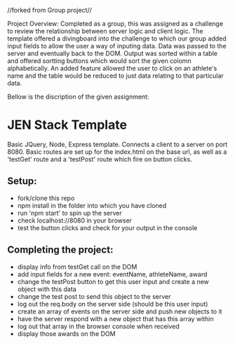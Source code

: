 //forked from Group project//

Project Overview:
Completed as a group, this was assigned as a challenge to review the relationship between server logic and client logic. The template offered a divingboard into the challenge to which our group added input fields to allow the user a way of inputing data. Data was passed to the server and eventually back to the DOM. Output was sorted within a table and offered sortting buttons which would sort the given colomn alphabetically. An added feature allowed the user to click on an athlete's name and the table would be reduced to just data relating to that particular data. 

Bellow is the discription of the given assignment: 


JEN Stack Template
==================

Basic JQuery, Node, Express template. Connects a client to a server on port 8080. Basic routes are set up for the index.html on the base url, as well as a 'testGet' route and a 'testPost' route which fire on button clicks.

Setup:
-----
* fork/clone this repo
* npm install in the folder into which you have cloned
* run 'npm start' to spin up the server
* check localhost://8080 in your browser
* test the button clicks and check for your output in the console

Completing the project:
----------------------
* display info from testGet call on the DOM
* add input fields for a new event: eventName, athleteName, award
* change the testPost button to get this user input and create a new object with this data
* change the test post to send this object to the server
* log out the req.body on the server side (should be this user input)
* create an array of events on the server side and push new objects to it
* have the server respond with a new object that has this array within
* log out that array in the browser console when received
* display those awards on the DOM
